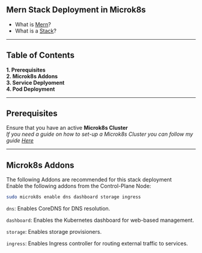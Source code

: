 ## Mern Stack Deployment in Microk8s
- What is [Mern]()?
- What is a [Stack]()?

***
## Table of Contents
**1. Prerequisites**<br>
**2. Microk8s Addons**<br>
**3. Service Deplyoment**<br>
**4. Pod Deployment**<br>

***
## Prerequisites
Ensure that you have an active **Microk8s Cluster**<br>
_If you need a guide on how to set-up a Microk8s Cluster you can follow my guide [Here](../../README.md)_

***
## Microk8s Addons
The following Addons are recommended for this stack deployment<br>
Enable the following addons from the Control-Plane Node:
```bash
sudo microk8s enable dns dashboard storage ingress
```

`dns`: Enables CoreDNS for DNS resolution.<br>

`dashboard`: Enables the Kubernetes dashboard for web-based management.<br>

`storage`: Enables storage provisioners.<br>

`ingress`: Enables Ingress controller for routing external traffic to services.
